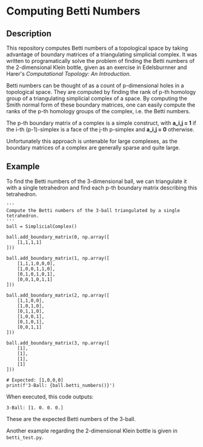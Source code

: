# Computing Betti Numbers

## Description
This repository computes Betti numbers of a topological space by taking advantage of boundary matrices of a triangulating simplicial complex. It was written to programatically solve the problem of finding the Betti numbers of the 2-dimensional Klein bottle, given as an exercise in Edelsburnner and Harer's *Computational Topology: An Introduction*.

Betti numbers can be thought of as a count of p-dimensional holes in a topological space. They are computed by finding the rank of p-th homology group of a triangulating simplicial complex of a space. By computing the Smith normal form of these boundary matrices, one can easily compute the ranks of the p-th homology groups of the complex, i.e. the Betti numbers.

The p-th boundary matrix of a complex is a simple construct, with **a_i,j = 1** if the i-th (p-1)-simplex is a face of the j-th p-simplex and **a_i,j = 0** otherwise.

Unfortunately this approach is untenable for large complexes, as the boundary matrices of a complex  are generally sparse and quite large.

## Example

To find the Betti numbers of the 3-dimensional ball, we can triangulate it with a single tetrahedron and find each p-th boundary matrix describing this tetrahedron.

~~~
'''
Compute the Betti numbers of the 3-ball triangulated by a single tetrahedron.
'''
ball = SimplicialComplex()

ball.add_boundary_matrix(0, np.array([
    [1,1,1,1]
]))

ball.add_boundary_matrix(1, np.array([
    [1,1,1,0,0,0],
    [1,0,0,1,1,0],
    [0,1,0,1,0,1],
    [0,0,1,0,1,1]
]))

ball.add_boundary_matrix(2, np.array([
    [1,1,0,0],
    [1,0,1,0],
    [0,1,1,0],
    [1,0,0,1],
    [0,1,0,1],
    [0,0,1,1]
]))

ball.add_boundary_matrix(3, np.array([
    [1],
    [1],
    [1],
    [1]
]))

# Expected: [1,0,0,0]
print(f'3-Ball: {ball.betti_numbers()}')
~~~

When executed, this code outputs:
~~~
3-Ball: [1. 0. 0. 0.]
~~~
These are the expected Betti numbers of the 3-ball.

Another example regarding the 2-dimensional Klein bottle is given in `betti_test.py`.
